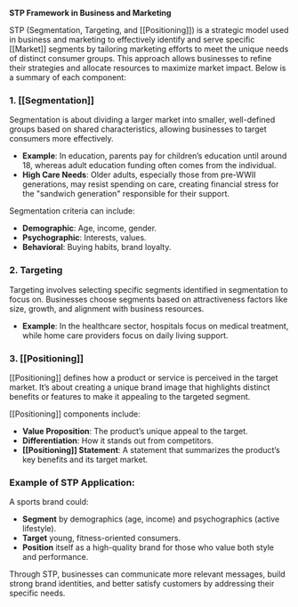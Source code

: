 **STP Framework in Business and Marketing**

STP (Segmentation, Targeting, and [[Positioning]]) is a strategic model used in business and marketing to effectively identify and serve specific [[Market]] segments by tailoring marketing efforts to meet the unique needs of distinct consumer groups. This approach allows businesses to refine their strategies and allocate resources to maximize market impact. Below is a summary of each component:

### 1. [[Segmentation]]
Segmentation is about dividing a larger market into smaller, well-defined groups based on shared characteristics, allowing businesses to target consumers more effectively.

- **Example**: In education, parents pay for children’s education until around 18, whereas adult education funding often comes from the individual.
- **High Care Needs**: Older adults, especially those from pre-WWII generations, may resist spending on care, creating financial stress for the "sandwich generation" responsible for their support.

Segmentation criteria can include:
  - **Demographic**: Age, income, gender.
  - **Psychographic**: Interests, values.
  - **Behavioral**: Buying habits, brand loyalty.

### 2. Targeting
Targeting involves selecting specific segments identified in segmentation to focus on. Businesses choose segments based on attractiveness factors like size, growth, and alignment with business resources.

- **Example**: In the healthcare sector, hospitals focus on medical treatment, while home care providers focus on daily living support.

### 3. [[Positioning]]
[[Positioning]] defines how a product or service is perceived in the target market. It’s about creating a unique brand image that highlights distinct benefits or features to make it appealing to the targeted segment.

[[Positioning]] components include:
  - **Value Proposition**: The product’s unique appeal to the target.
  - **Differentiation**: How it stands out from competitors.
  - **[[Positioning]] Statement**: A statement that summarizes the product’s key benefits and its target market.

### Example of STP Application: 
A sports brand could:
- **Segment** by demographics (age, income) and psychographics (active lifestyle).
- **Target** young, fitness-oriented consumers.
- **Position** itself as a high-quality brand for those who value both style and performance.

Through STP, businesses can communicate more relevant messages, build strong brand identities, and better satisfy customers by addressing their specific needs.